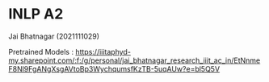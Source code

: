 # INLP A2

Jai Bhatnagar (2021111029)

Pretrained Models : https://iiitaphyd-my.sharepoint.com/:f:/g/personal/jai_bhatnagar_research_iiit_ac_in/EtNnmeF8Nl9FgANgXsgAVtoBp3WychqumsfKzTB-5uqAUw?e=bl5Q5V